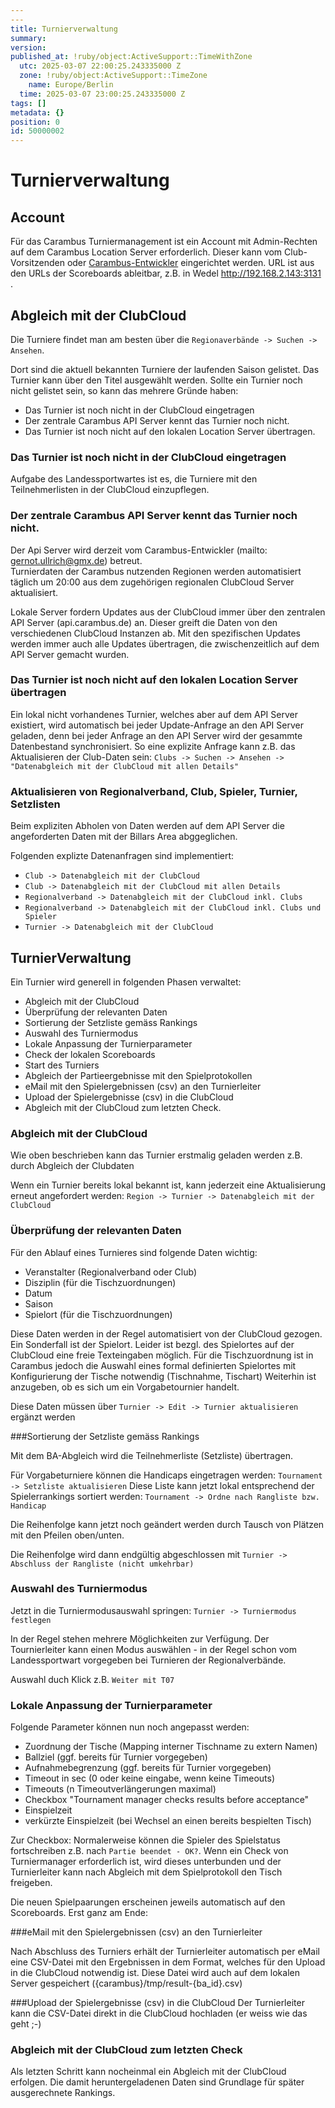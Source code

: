 ```yaml
---
---
title: Turnierverwaltung
summary:
version:
published_at: !ruby/object:ActiveSupport::TimeWithZone
  utc: 2025-03-07 22:00:25.243335000 Z
  zone: !ruby/object:ActiveSupport::TimeZone
    name: Europe/Berlin
  time: 2025-03-07 23:00:25.243335000 Z
tags: []
metadata: {}
position: 0
id: 50000002
---
```


# Turnierverwaltung

## Account
Für das Carambus Turniermanagement ist ein Account mit Admin-Rechten auf dem Carambus Location Server erforderlich.
Dieser kann vom Club-Vorsitzenden oder [Carambus-Entwickler](mailto:gernot.ullrich@gmx.de) eingerichtet werden.
URL ist aus den URLs der Scoreboards ableitbar, z.B. in Wedel http://192.168.2.143:3131 .

## Abgleich mit der ClubCloud

Die Turniere findet man am besten über die `Regionaverbände -> Suchen -> Ansehen`.

Dort sind die aktuell bekannten Turniere der laufenden Saison gelistet. Das Turnier kann über den Titel  ausgewählt werden.
Sollte ein Turnier noch nicht gelistet sein, so kann das mehrere Gründe haben:

* Das Turnier ist noch nicht in der ClubCloud eingetragen
* Der zentrale Carambus API Server kennt das Turnier noch nicht.
* Das Turnier ist noch nicht auf den lokalen Location Server übertragen.


### Das Turnier ist noch nicht in der ClubCloud eingetragen
Aufgabe des Landessportwartes ist es, die Turniere mit den Teilnehmerlisten in der ClubCloud einzupflegen.

### Der zentrale Carambus API Server kennt das Turnier noch nicht.
Der Api Server wird derzeit vom Carambus-Entwickler (mailto: gernot.ullrich@gmx.de) betreut.  
Turnierdaten der Carambus nutzenden Regionen werden automatisiert täglich um 20:00 aus dem zugehörigen regionalen ClubCloud Server aktualisiert.

Lokale Server fordern Updates aus der ClubCloud immer über den zentralen API Server (api.carambus.de) an.
Dieser greift die Daten von den verschiedenen ClubCloud Instanzen ab.  Mit den spezifischen Updates werden immer auch alle Updates übertragen, die zwischenzeitlich auf dem API Server gemacht wurden.

### Das Turnier ist noch nicht auf den lokalen Location Server übertragen

Ein lokal nicht vorhandenes Turnier, welches aber auf dem API Server existiert, wird automatisch bei jeder Update-Anfrage an den API Server geladen, denn bei jeder Anfrage an den API Server wird der gesammte Datenbestand synchronisiert.
So eine explizite Anfrage kann z.B. das Aktualisieren der Club-Daten sein:
`Clubs -> Suchen -> Ansehen -> "Datenabgleich mit der ClubCloud mit allen Details"`

### Aktualisieren von Regionalverband, Club, Spieler, Turnier, Setzlisten
Beim expliziten Abholen von Daten werden auf dem API Server die angeforderten Daten mit der Billars Area abggeglichen.

Folgenden explizte Datenanfragen sind implementiert:

* `Club -> Datenabgleich mit der ClubCloud`
* `Club -> Datenabgleich mit der ClubCloud mit allen Details`
* `Regionalverband -> Datenabgleich mit der ClubCloud inkl. Clubs`
* `Regionalverband -> Datenabgleich mit der ClubCloud inkl. Clubs und Spieler`
* `Turnier -> Datenabgleich mit der ClubCloud`

## TurnierVerwaltung
Ein Turnier wird generell in folgenden Phasen verwaltet:

* Abgleich mit der ClubCloud
* Überprüfung der relevanten Daten
* Sortierung der Setzliste gemäss Rankings
* Auswahl des Turniermodus
* Lokale Anpassung der Turnierparameter
* Check der lokalen Scoreboards
* Start des Turniers
* Abgleich der Partieergebnisse mit den Spielprotokollen
* eMail mit den Spielergebnissen (csv) an den Turnierleiter
* Upload der Spielergebnisse (csv) in die ClubCloud
* Abgleich mit der ClubCloud zum letzten Check.

### Abgleich mit der ClubCloud
Wie oben beschrieben kann das Turnier erstmalig geladen werden z.B. durch Abgleich der Clubdaten

Wenn ein Turnier bereits lokal bekannt ist, kann jederzeit eine Aktualisierung erneut angefordert werden:
`Region -> Turnier -> Datenabgleich mit der ClubCloud`

### Überprüfung der relevanten Daten

Für den Ablauf eines Turnieres sind folgende Daten wichtig:

* Veranstalter (Regionalverband oder Club)
* Disziplin (für die Tischzuordnungen)
* Datum
* Saison
* Spielort (für die Tischzuordnungen)

Diese Daten werden in der Regel automatisiert von der ClubCloud gezogen. Ein Sonderfall ist der Spielort.
Leider ist bezgl. des Spielortes auf der ClubCloud eine freie Texteingaben möglich.
Für die Tischzuordnung ist in Carambus jedoch die Auswahl eines formal definierten Spielortes mit Konfigurierung der Tische notwendig (Tischnahme, Tischart)
Weiterhin ist anzugeben, ob es sich um ein Vorgabetournier handelt.

Diese Daten müssen über
`Turnier -> Edit -> Turnier aktualisieren`
ergänzt werden

###Sortierung der Setzliste gemäss Rankings

Mit dem BA-Abgleich wird die Teilnehmerliste (Setzliste) übertragen.

Für Vorgabeturniere können die Handicaps eingetragen werden:
`Tournament -> Setzliste aktualisieren`
Diese Liste kann jetzt lokal entsprechend der Spielerrankings sortiert werden:
`Tournament -> Ordne nach Rangliste bzw. Handicap`

Die Reihenfolge kann jetzt noch geändert werden durch Tausch von Plätzen mit den Pfeilen oben/unten.

Die Reihenfolge wird dann endgültig abgeschlossen mit
`Turnier -> Abschluss der Rangliste (nicht umkehrbar)`

### Auswahl des Turniermodus
Jetzt in die Turniermodusauswahl springen:
`Turnier -> Turniermodus festlegen`

In der Regel stehen mehrere Möglichkeiten zur Verfügung.  Der Tournierleiter kann einen Modus auswählen - in der Regel schon vom Landessportwart vorgegeben bei Turnieren der Regionalverbände.

Auswahl duch Klick z.B. `Weiter mit T07`

### Lokale Anpassung der Turnierparameter

Folgende Parameter können nun noch angepasst werden:

* Zuordnung der Tische (Mapping interner Tischname zu extern Namen)
* Ballziel (ggf. bereits für Turnier vorgegeben)
* Aufnahmebegrenzung (ggf. bereits für Turnier vorgegeben)
* Timeout in sec (0 oder keine eingabe, wenn keine Timeouts)
* Timeouts (n Timeoutverlängerungen maximal)
* Checkbox "Tournament manager checks results before acceptance"
* Einspielzeit
* verkürzte Einspielzeit (bei Wechsel an einen bereits bespielten Tisch)


Zur Checkbox:  Normalerweise können die Spieler des Spielstatus fortschreiben z.B. nach `Partie beendet - OK?`.
Wenn ein Check von Turniermanager erforderlich ist, wird dieses unterbunden und der Turnierleiter kann nach Abgleich mit dem Spielprotokoll den Tisch freigeben.

Die neuen Spielpaarungen erscheinen jeweils automatisch auf den Scoreboards.
Erst ganz am Ende:

###eMail mit den Spielergebnissen (csv) an den Turnierleiter

Nach Abschluss des Turniers erhält der Turnierleiter automatisch per eMail eine CSV-Datei mit den Ergebnissen in dem Format, welches für den Upload in die ClubCloud notwendig ist.
Diese Datei wird auch auf dem lokalen Server gespeichert ({carambus}/tmp/result-{ba_id}.csv)

###Upload der Spielergebnisse (csv) in die ClubCloud
Der Turnierleiter kann die CSV-Datei direkt in die ClubCloud hochladen (er weiss wie das geht ;-)

### Abgleich mit der ClubCloud zum letzten Check
Als letzten Schritt kann nocheinmal ein Abgleich mit der ClubCloud erfolgen.
Die damit heruntergeladenen Daten sind Grundlage für später ausgerechnete Rankings.
